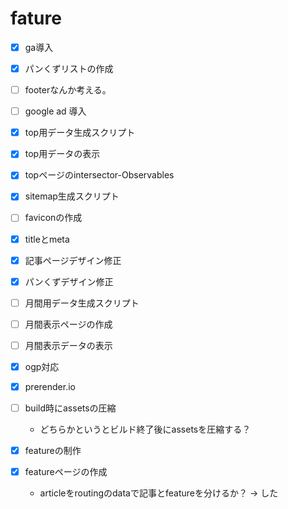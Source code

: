 # fature
- [x] ga導入
- [x] パンくずリストの作成
- [ ] footerなんか考える。
- [ ] google ad 導入


- [x] top用データ生成スクリプト
- [x] top用データの表示
- [x] topページのintersector-Observables
- [x] sitemap生成スクリプト
- [ ] faviconの作成
- [x] titleとmeta


- [x] 記事ページデザイン修正
- [x] パンくずデザイン修正

- [ ] 月間用データ生成スクリプト
- [ ] 月間表示ページの作成
- [ ] 月間表示データの表示


- [x] ogp対応
- [x] prerender.io
- [ ] build時にassetsの圧縮
  - どちらかというとビルド終了後にassetsを圧縮する？


- [x] featureの制作
- [x] featureページの作成
  - articleをroutingのdataで記事とfeatureを分けるか？ → した
